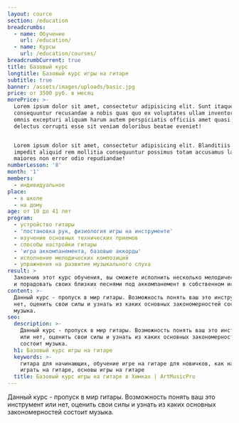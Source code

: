 ```yaml
---
layout: cource
section: /education
breadcrumbs:
  - name: Обучение
    url: /education/
  - name: Курсы
    url: /education/courses/
breadcrumbCurrent: true
title: Базовый курс
longtitle: Базовый курс игры на гитаре
subtitle: true
banner: /assets/images/uploads/basic.jpg
price: от 3500 руб. в месяц
morePrice: >-
  Lorem ipsum dolor sit amet, consectetur adipisicing elit. Sunt itaque vero
  consequuntur recusandae a nobis quas quo ex voluptates ullam inventore quam
  omnis excepturi aliquam harum autem perspiciatis officiis amet quasi corporis
  delectus corrupti esse sit veniam doloribus beatae eveniet!


  Lorem ipsum dolor sit amet, consectetur adipisicing elit. Blanditiis nulla
  impedit aliquid rem mollitia consequuntur possimus totam accusamus labore sint
  maiores non error odio repudiandae!
numberLesson: '8'
month: '1'
members:
  - индивидуальное
place:
  - в школе
  - на дому
age: от 10 до 41 лет
program:
  - устройство гитары
  - 'постановка рук, физиология игры на инструменте'
  - изучение основных технических приемов
  - способы настройки гитары
  - 'игра аккомпанемента, базовые аккорды'
  - исполнение мелодических композиций
  - упражнения на развитие музыкального слуха
result: >
  Закончив этот курс обучения, вы сможете исполнить несколько мелодических пьес
  и порадовать своих близких песнями под аккомпанемент в собственном исполнении
content: >-
  Данный курс - пропуск в мир гитары. Возможность понять ваш это инструмент или
  нет, оценить свои силы и узнать из каких основных закономерностей состоит
  музыка.
seo:
  description: >-
    Данный курс - пропуск в мир гитары. Возможность понять ваш это инструмент 
    или нет, оценить свои силы и узнать из каких основных закономерностей
    состоит музыка.
  h1: Базовый курс игры на гитаре
  keywords: >-
    гитара для начинающих, обучение игре на гитаре для новичков, как научиться
    играть на гитаре, основы игры на гитаре
  title: Базовый курс игры на гитаре в Химках | ArtMusicPro
---
```


Данный курс - пропуск в мир гитары. Возможность понять ваш это инструмент или нет, оценить свои силы и узнать из каких основных закономерностей состоит музыка.



